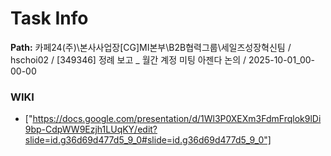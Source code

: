 # Task Info

**Path:** 카페24(주)\본사사업장\[CG]MI본부\B2B협력그룹\세일즈성장혁신팀 / hschoi02 / [349346] 정례 보고 _ 월간 계정 미팅 아젠다 논의 / 2025-10-01_00-00-00

### WIKI
- ["https://docs.google.com/presentation/d/1Wl3P0XEXm3FdmFrqlok9lDi9bp-CdpWW9Ezjh1LUqKY/edit?slide=id.g36d69d477d5_9_0#slide=id.g36d69d477d5_9_0"]

